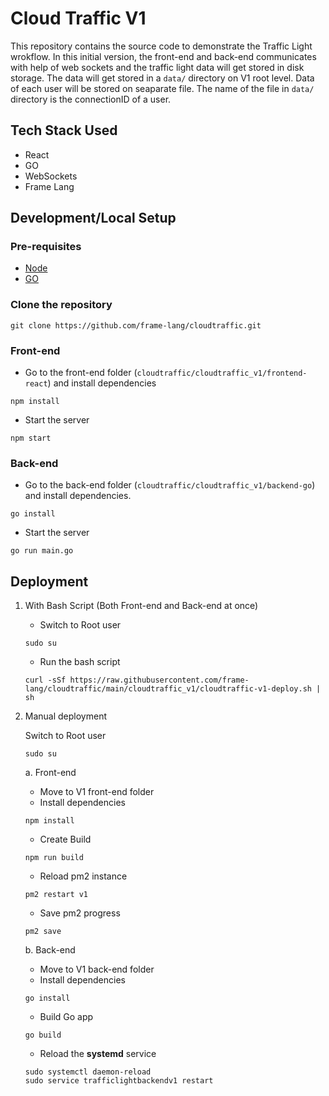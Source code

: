# Cloud Traffic V1

This repository contains the source code to demonstrate the Traffic Light wrokflow. In this initial version, the front-end and back-end communicates with help of web sockets and the traffic light data will get stored in disk storage.
The data will get stored in a `data/` directory on V1 root level. Data of each user will be stored on seaparate file. The name of the file in `data/` directory is the connectionID of a user. 

## Tech Stack Used

- React
- GO
- WebSockets
- Frame Lang

## Development/Local Setup

### Pre-requisites

- [Node](vultr.com/docs/install-nvm-and-node-js-on-ubuntu-20-04/)
- [GO](https://www.digitalocean.com/community/tutorials/how-to-install-go-on-ubuntu-20-04)

### Clone the repository

```
git clone https://github.com/frame-lang/cloudtraffic.git
```

### Front-end

- Go to the front-end folder (`cloudtraffic/cloudtraffic_v1/frontend-react`) and install dependencies
```
npm install
```

- Start the server
```
npm start
```

### Back-end

- Go to the back-end folder (`cloudtraffic/cloudtraffic_v1/backend-go`) and install dependencies.
```
go install
```

- Start the server
```
go run main.go
```

## Deployment

1. With Bash Script (Both Front-end and Back-end at once)

    - Switch to Root user
    ```
    sudo su
    ``` 
    - Run the bash script
    ```
    curl -sSf https://raw.githubusercontent.com/frame-lang/cloudtraffic/main/cloudtraffic_v1/cloudtraffic-v1-deploy.sh | sh
    ```

2. Manual deployment

    Switch to Root user
    ```
    sudo su
    ```

    a.  Front-end

    - Move to V1 front-end folder
    - Install dependencies
    ```
    npm install
    ```
    - Create Build
    ```
    npm run build
    ```
    - Reload pm2 instance
    ```
    pm2 restart v1
    ```
    - Save pm2 progress
    ```
    pm2 save
    ```   

    b. Back-end

    - Move to V1 back-end folder
    - Install dependencies
    ```
    go install
    ```
    - Build Go app
    ```
    go build
    ```
    - Reload the **systemd** service
    ```
    sudo systemctl daemon-reload
    sudo service trafficlightbackendv1 restart
    ```